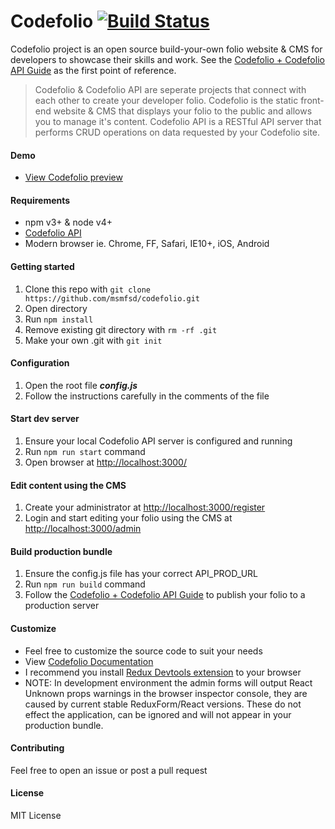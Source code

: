 # Codefolio [![Build Status](https://travis-ci.org/msmfsd/codefolio.svg?branch=master)](https://travis-ci.org/msmfsd/codefolio)

Codefolio project is an open source build-your-own folio website & CMS for developers to showcase their skills and work. See the [Codefolio + Codefolio API Guide](https://github.com/msmfsd/codefolio-guide) as the first point of reference.

> Codefolio & Codefolio API are seperate projects that connect with each other to create your developer folio. Codefolio is the static front-end website & CMS that displays your folio to the public and allows you to manage it's content. Codefolio API is a RESTful API server that performs CRUD operations on data requested by your Codefolio site.

#### Demo
- [View Codefolio preview](https://goo.gl/photos/fqhDKEvH9RTejUzY9)

#### Requirements
- npm v3+ & node v4+
- [Codefolio API](https://github.com/msmfsd/codefolio-api)
- Modern browser ie. Chrome, FF, Safari, IE10+, iOS, Android

#### Getting started
1. Clone this repo with ```git clone https://github.com/msmfsd/codefolio.git```
2. Open directory
3. Run ```npm install```
4. Remove existing git directory with ```rm -rf .git```
5. Make your own .git with ```git init```

#### Configuration
1. Open the root file ***config.js***
2. Follow the instructions carefully in the comments of the file

#### Start dev server
1. Ensure your local Codefolio API server is configured and running
2. Run ```npm run start``` command
3. Open browser at [http://localhost:3000/](http://localhost:3000/)

#### Edit content using the CMS
1. Create your administrator at [http://localhost:3000/register](http://localhost:3000/register)
2. Login and start editing your folio using the CMS at [http://localhost:3000/admin](http://localhost:3000/admin)

#### Build production bundle
1. Ensure the config.js file has your correct API_PROD_URL
2. Run ```npm run build``` command
3. Follow the [Codefolio + Codefolio API Guide](https://github.com/msmfsd/codefolio-guide) to publish your folio to a production server

#### Customize
- Feel free to customize the source code to suit your needs
- View [Codefolio Documentation](https://doc.esdoc.org/github.com/msmfsd/codefolio/)
- I recommend you install [Redux Devtools extension](https://github.com/zalmoxisus/redux-devtools-extension) to your browser
- NOTE: In development environment the admin forms will output React Unknown props warnings in the browser inspector console, they are caused by current stable ReduxForm/React versions. These do not effect the application, can be ignored and will not appear in your production bundle.

#### Contributing
Feel free to open an issue or post a pull request

#### License
MIT License
